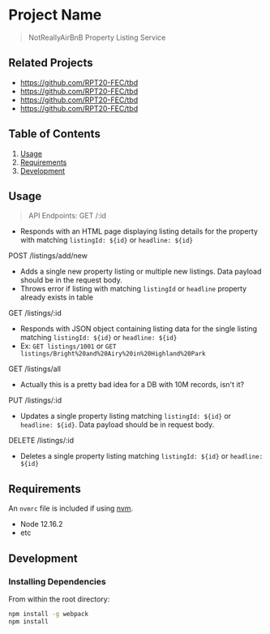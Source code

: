 # Project Name

> NotReallyAirBnB Property Listing Service

## Related Projects

  - https://github.com/RPT20-FEC/tbd
  - https://github.com/RPT20-FEC/tbd
  - https://github.com/RPT20-FEC/tbd
  - https://github.com/RPT20-FEC/tbd

## Table of Contents

1. [Usage](#Usage)
2. [Requirements](#requirements)
3. [Development](#development)

## Usage

> API Endpoints:
GET /:id
- Responds with an HTML page displaying listing details for the property with matching `listingId: ${id}` or `headline: ${id}`

POST /listings/add/new
- Adds a single new property listing or multiple new listings. Data payload should be in the request body.
- Throws error if listing with matching `listingId` or `headline` property already exists in table

GET /listings/:id
- Responds with JSON object containing listing data for the single listing matching `listingId: ${id}` or `headline: ${id}`
- Ex: `GET listings/1001` or `GET listings/Bright%20and%20Airy%20in%20Highland%20Park`

GET /listings/all
- Actually this is a pretty bad idea for a DB with 10M records, isn't it?

PUT /listings/:id
- Updates a single property listing matching `listingId: ${id}` or `headline: ${id}`. Data payload should be in request body.

DELETE /listings/:id
- Deletes a single property listing matching `listingId: ${id}` or `headline: ${id}`


## Requirements

An `nvmrc` file is included if using [nvm](https://github.com/creationix/nvm).

- Node 12.16.2
- etc

## Development

### Installing Dependencies

From within the root directory:

```sh
npm install -g webpack
npm install
```

